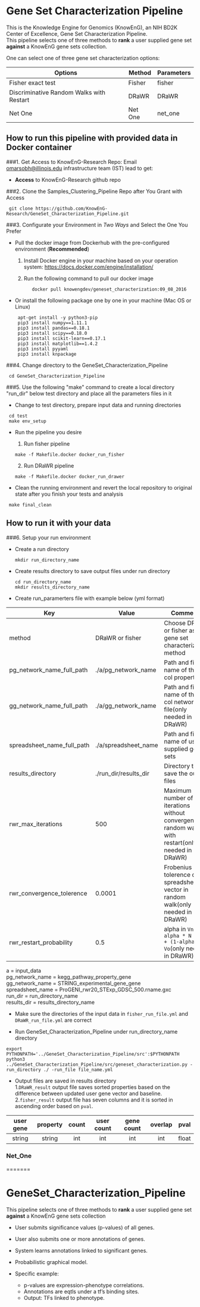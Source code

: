 # Gene Set Characterization Pipeline
This is the Knowledge Engine for Genomics (KnowEnG), an NIH BD2K Center of Excellence, Gene Set Characterization Pipeline.</br>
This pipeline selects one of three methods to **rank** a user supplied gene set **against** a KnowEnG gene sets collection.

One can select one of three gene set characterization options:

| **Options**                                      | **Method**                           | **Parameters** |
| ------------------------------------------------ | -------------------------------------| -------------- |
| Fisher exact test                                | Fisher                               | fisher         |
| Discriminative Random Walks with Restart         | DRaWR                                | DRaWR          |
| Net One                                          | Net One                              | net_one        |

## How to run this pipeline with provided data in Docker container
###1. Get Access to KnowEnG-Research Repo:
Email omarsobh@illinois.edu infrastructure team (IST) lead to get:
* __Access__ to KnowEnG-Research github repo

###2. Clone the Samples_Clustering_Pipeline Repo after You Grant with Access
```
 git clone https://github.com/KnowEnG-Research/GeneSet_Characterization_Pipeline.git
```
###3. Configurate your Environment in *Two Ways* and Select the One You Prefer
  * Pull the docker image from Dockerhub with the pre-configured environment (__Recommended__)
    1. Install Docker engine in your machine based on your operation system: https://docs.docker.com/engine/installation/
    2. Run the following command to pull our docker image
    
       ```
          docker pull knowengdev/geneset_characterization:09_08_2016
       ```
       
  * Or install the following package one by one in your machine (Mac OS or Linux)
  
    ```
     apt-get install -y python3-pip
     pip3 install numpy==1.11.1
     pip3 install pandas==0.18.1 
     pip3 install scipy==0.18.0
     pip3 install scikit-learn==0.17.1
     pip3 install matplotlib==1.4.2
     pip3 install pyyaml
     pip3 install knpackage
    ```


###4. Change directory to the GeneSet_Characterization_Pipeline
  ```
   cd GeneSet_Characterization_Pipeline
  ```

###5. Use the following "make" command to create a local directory "run_dir" below test directory and place all the parameters files in it
  * Change to test directory, prepare input data and running directories
  ```
   cd test
   make env_setup
  ```
 
  * Run the pipeline you desire
    1. Run fisher pipeline
      ```
      make -f Makefile.docker docker_run_fisher
      ```
   
    2. Run DRaWR pipeline
      ```
      make -f Makefile.docker docker_run_drawer
      ```
 
  * Clean the running environment and revert the local repository to original state after you finish your tests and analysis
  ```
   make final_clean 
  ```

## How to run it with your data 
###6. Setup your run environment
* Create a  run directory

  ```
  mkdir run_directory_name
  ```

* Create results directory to save output files under run directory

  ```
  cd run_directory_name
  mkdir results_directory_name
  ```
* Create run_paramerters file with example below (yml format)
 
 | **Key** | **Value** | **Comments** |
 | ------- | --------- | ------------ |
 | method  | DRaWR or fisher   | Choose DRaWR or fisher as the gene set characterization method |
 | pg_network_name_full_path | ./a/pg_network_name |Path and file name of the 4 col property file |
 | gg_network_name_full_path | ./a/gg_network_name |Path and file name of the 4 col network file(only needed in DRaWR) |
 | spreadsheet_name_full_path | ./a/spreadsheet_name|  Path and file name of user supplied gene sets |
 | results_directory | ./run_dir/results_dir | Directory to save the output files |
 | rwr_max_iterations | 500| Maximum number of iterations without convergence in random walk with restart(only needed in DRaWR) |
 | rwr_convergence_tolerence | 0.0001 | Frobenius norm tolerence of spreadsheet vector in random walk(only needed in DRaWR)|
 | rwr_restart_probability | 0.5 | alpha in `Vn+1 = alpha * N * Vn + (1-alpha) * Vo`(only needed in DRaWR) |
a = input_data</br>
pg_network_name = kegg_pathway_property_gene</br>
gg_network_name = STRING_experimental_gene_gene</br>
spreadsheet_name = ProGENI_rwr20_STExp_GDSC_500.rname.gxc</br>
run_dir = run_directory_name</br>
results_dir = results_directory_name
* Make sure the directories of the input data in `fisher_run_file.yml` and `DRaWR_run_file.yml` are correct
 
* Run GeneSet_Characterization_Pipeline under run_directory_name directory

 ```
 export PYTHONPATH='../GeneSet_Characterization_Pipeline/src':$PYTHONPATH    
 python3 ../GeneSet_Characterization_Pipeline/src/geneset_characterization.py -run_directory ./ -run_file file_name.yml
 ```
  
* Output files are saved in results directory</br>
1.`DRaWR_result` output file saves sorted properties based on the difference between updated user gene vector and baseline.</br>
2.`fisher_result` output file has seven columns and it is sorted in ascending order based on `pval`.

| **user gene** | **property** | **count** | **user count** | **gene count** | **overlap** | **pval** |
|:-------------:|:------------:|:---------:|:--------------:|:--------------:|:-----------:|:--------:|
|   string      |   string     |    int    |    int         |   int          |   int       |   float  |



### Net_One
=======
# GeneSet_Characterization_Pipeline
This pipeline selects one of three methods to **rank** a user supplied gene set **against** a KnowEnG gene sets collection

* User submits significance values (p-values) of all genes.
* User also submits one or more annotations of genes.
* System learns annotations linked to significant genes.
* Probabilistic graphical model.
* Specific example: 

  * p-values are expression-phenotype correlations. 
  * Annotations are eqtls under a tf’s binding sites. 
  * Output: TFs linked to phenotype.
